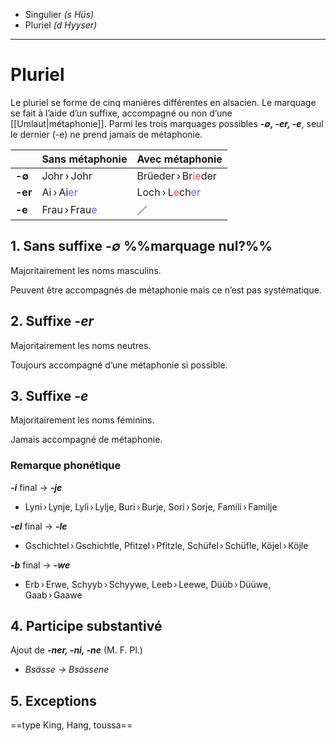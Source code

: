 - Singulier *(s Hüs)*
- Pluriel *(d Hyyser)*

---

# Pluriel

Le pluriel se forme de cinq manières différentes en alsacien. Le marquage se fait à l’aide d’un suffixe, accompagné ou non d’une [[Umlaut|métaphonie]]. Parmi les trois marquages possibles ***-∅, -er, -e***, seul le dernier (-e) ne prend jamais de métaphonie.

|         | Sans métaphonie                           | Avec métaphonie                                                         |
| ------- | ----------------------------------------- | ----------------------------------------------------------------------- |
| **-∅**  | Johr › Johr                               | Brüeder › Br<font color="#fb464c">ie</font>der                          |
| **-er** | Ai › Ai<font color="#7852ee">er</font>    | Loch › L<font color="#fb464c">e</font>ch<font color="#7852ee">er</font> |
| **-e**  | Frau › Frau<font color="#7852ee">e</font> | ／                                                                       |

## 1. Sans suffixe _-∅_ %%marquage nul?%%

Majoritairement les noms masculins.

Peuvent être accompagnés de métaphonie mais ce n’est pas systématique.

## 2. Suffixe _-er_

Majoritairement les noms neutres.

Toujours accompagné d’une métaphonie si possible.

## 3. Suffixe _-e_

Majoritairement les noms féminins.

Jamais accompagné de métaphonie.

### Remarque phonétique

***-i*** final → ***-je***
- Lyni › Lynje, Lyli › Lylje, Buri › Burje, Sori › Sorje, Famili › Familje

***-el*** final → ***-le***
- Gschichtel › Gschichtle, Pfitzel › Pfitzle, Schüfel › Schüfle, Köjel › Köjle

***-b*** final → ***-we***
- Erb › Erwe, Schyyb › Schyywe, Leeb › Leewe, Düüb › Düüwe, Gaab › Gaawe

## 4. Participe substantivé

Ajout de ***-ner, -ni, -ne*** (M. F. Pl.)
- _Bsässe → Bsässene_

## 5. Exceptions

==type King, Hang, toussa==